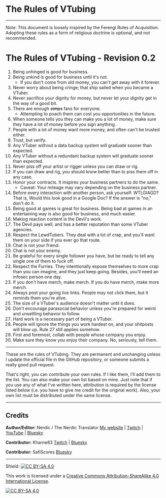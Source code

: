 # The Rules of VTubing

---

Note: This document is loosely inspired by the Ferengi Rules of Acquisition. Adopting these rules as a form of religious doctrine is optional, and not recommended.

# The Rules of VTubing - Revision 0.2

1. Being unhinged is good for business.
2. Being unkind is good for business until it's not.
	 * If you don't come from old money, you can't get away with it forever.
3. Never worry about being cringe; that ship sailed when you became a VTuber.
4. Never sacrifice your dignity for money, but never let your dignity get in the way of a good bit.
5. There are enough ~~simps~~ fans for everyone.
	* Attempting to poach them can cost you opportunities in the future.
6. When someone tells you they can make you a lot of money, make sure they have a lot of money before you sign anything.
7. People with a lot of money want more money, and often can't be trusted either.
8. Trust, but verify.
9. Any VTuber without a data backup system will graduate sooner than expected.
10. Any VTuber without a redundant backup system will graduate sooner than expected.
11. Never piss off your artist or rigger unless you can draw or rig.
12. If you can draw and rig, you should know better than to piss them off in any case.
13. Honor your contracts. It inspires your business partners to do the same.
	* Caveat: Your mileage may vary depending on the business partner.
14. Before every interaction with another person, ask yourself: WTLGIAGD? That is, Would this look good in a Google Doc? If the answer is "no," don't do it.
15. Being good at games is great for business. Being bad at games in an entertaining way is also good for business, and much easier.
16. Making reaction content is the Devil's work.
17. The Devil pays well, and has a better reputation than some VTuber agencies.
18. Respect the LewdTubers. They deal with a lot of crap, and you'll want them on your side if you ever go that route.
19. Chat is not your friend.
20. Chat is not your enemy.
21. Be grateful for every single follower you have, but be ready to tell any single one of them to fuck off.
22. Respect the Furries. They intentionally expose themselves to more crap than you can imagine, and they just keep going. Besides, you'll need an infosec person one day.
23. If you don't have merch, make merch. If you do have merch, make more merch.
24. Always post your going live links. People may not click them, but it reminds them you're alive.
25. The size of a VTuber's audience doesn't matter until it does.
26. Don't encourage parasocial behavior unless you're prepared for weird and unsettling behavior to follow.
27. Hard work is a necessary part of being a VTuber.
28. People will ignore the things you work hardest on, and your shitposts will blow up. Rule 27 still applies somehow.
29. First and foremost, collab with people whose company you enjoy.
30. Make sure they know you enjoy their company. No, seriously, tell them.

---

These are the rules of VTubing. They are permanent and unchanging unless I update the official file in the GitHub repository, or someone submits a really good pull request. 

That's right, you can contribute your own rules. If I like them, I'll add them to the list. You can also make your own list based on mine. Just note that if you use any of what I've written here, attribution is required by the license listed below (i.e. you have to give me credit for the original work). Also, your own list must be distributed under the same license.

---

## Credits

**Author/Editor:** Nerdic / The Nerdic Translator
[My website](https://nerdictranslator.com) |  [Twitch](https://twitch.tv/nerdictranslator) | [YouTube](https://www.youtube.com/@nerdictranslator) | [Bluesky](https://bsky.app/profile/nerdictranslator.com)

**Contributor:** Kharne83
[Twitch](https://www.twitch.tv/kharne83) | [Bluesky](https://bsky.app/profile/kharne83.bsky.social)

**Contributor:** SafiScores
[Bluesky](https://bsky.app/profile/safiscores.bsky.social)

---

Shield: [![CC BY-SA 4.0][cc-by-sa-shield]][cc-by-sa]

This work is licensed under a
[Creative Commons Attribution-ShareAlike 4.0 International License][cc-by-sa].

[![CC BY-SA 4.0][cc-by-sa-image]][cc-by-sa]

[cc-by-sa]: http://creativecommons.org/licenses/by-sa/4.0/
[cc-by-sa-image]: https://licensebuttons.net/l/by-sa/4.0/88x31.png
[cc-by-sa-shield]: https://img.shields.io/badge/License-CC%20BY--SA%204.0-lightgrey.svg
